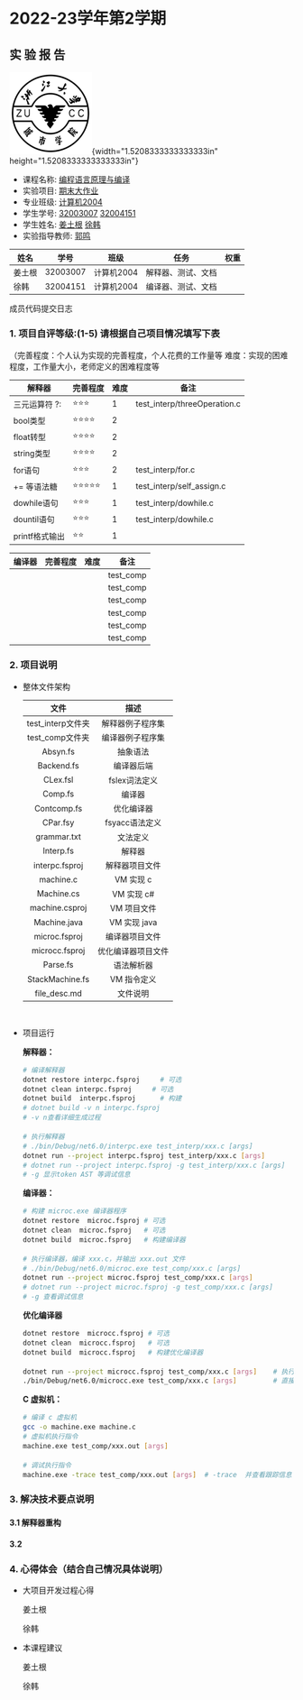 # **2022-23学年第2学期**

## **实 验 报 告**

![zucc](assets/zucc.png){width="1.5208333333333333in" height="1.5208333333333333in"}

- 课程名称: <u>编程语言原理与编译</u>
- 实验项目: <u>期末大作业</u>
- 专业班级: <u>计算机2004</u>
- 学生学号: <u>32003007</u> <u>32004151</u>
- 学生姓名: <u>姜土根</u> <u>徐韩</u>
- 实验指导教师: <u>郭鸣</u>

| 姓名   | 学号     | 班级       | 任务               | 权重 |
| ------ | -------- | ---------- | ------------------ | ---- |
| 姜土根 | 32003007 | 计算机2004 | 解释器、测试、文档 |      |
| 徐韩   | 32004151 | 计算机2004 | 编译器、测试、文档 |      |

成员代码提交日志



### 1. 项目自评等级:(1-5) 请根据自己项目情况填写下表

（完善程度：个人认为实现的完善程度，个人花费的工作量等
	难度：实现的困难程度，工作量大小，老师定义的困难程度等

| 解释器         | 完善程度 | 难度 | 备注                         |
| -------------- | -------- | ---- | ---------------------------- |
| 三元运算符 ?:  | ⭐⭐⭐      | 1    | test_interp/threeOperation.c |
| bool类型       | ⭐⭐⭐⭐     | 2    |                              |
| float转型      | ⭐⭐⭐⭐     | 2    |                              |
| string类型     | ⭐⭐⭐⭐     | 2    |                              |
| for语句        | ⭐⭐⭐      | 2    | test_interp/for.c            |
| += 等语法糖    | ⭐⭐⭐⭐⭐    | 1    | test_interp/self_assign.c    |
| dowhile语句    | ⭐⭐⭐      | 1    | test_interp/dowhile.c        |
| dountil语句    | ⭐⭐⭐      | 1    | test_interp/dowhile.c        |
| printf格式输出 | ⭐⭐       | 1    |                              |



| 编译器 | 完善程度 | 难度 | 备注      |
| ------ | -------- | ---- | --------- |
|        |          |      | test_comp |
|        |          |      | test_comp |
|        |          |      | test_comp |
|        |          |      | test_comp |
|        |          |      | test_comp |
|        |          |      | test_comp |

### 2. 项目说明

- 整体文件架构

  |       文件        |        描述        |
  | :---------------: | :----------------: |
  | test_interp文件夹 |  解释器例子程序集  |
  |  test_comp文件夹  |  编译器例子程序集  |
  |     Absyn.fs      |      抽象语法      |
  |    Backend.fs     |     编译器后端     |
  |     CLex.fsl      |   fslex词法定义    |
  |      Comp.fs      |       编译器       |
  |    Contcomp.fs    |     优化编译器     |
  |     CPar.fsy      |   fsyacc语法定义   |
  |    grammar.txt    |      文法定义      |
  |     Interp.fs     |       解释器       |
  |  interpc.fsproj   |   解释器项目文件   |
  |     machine.c     |     VM 实现 c      |
  |    Machine.cs     |     VM 实现 c#     |
  |  machine.csproj   |    VM 项目文件     |
  |   Machine.java    |    VM 实现 java    |
  |   microc.fsproj   |   编译器项目文件   |
  |  microcc.fsproj   | 优化编译器项目文件 |
  |     Parse.fs      |     语法解析器     |
  |  StackMachine.fs  |    VM 指令定义     |
  |   file_desc.md    |      文件说明      |

  ​    

- 项目运行

  **解释器：**

  ```sh
  # 编译解释器
  dotnet restore interpc.fsproj     # 可选
  dotnet clean interpc.fsproj  	  # 可选
  dotnet build  interpc.fsproj      # 构建
  # dotnet build -v n interpc.fsproj 
  # -v n查看详细生成过程
  
  # 执行解释器
  # ./bin/Debug/net6.0/interpc.exe test_interp/xxx.c [args]
  dotnet run --project interpc.fsproj test_interp/xxx.c [args]
  # dotnet run --project interpc.fsproj -g test_interp/xxx.c [args] 
  # -g 显示token AST 等调试信息  
  ```
  
  **编译器：**
  
  ```sh
  # 构建 microc.exe 编译器程序 
  dotnet restore  microc.fsproj # 可选
  dotnet clean  microc.fsproj   # 可选
  dotnet build  microc.fsproj   # 构建编译器
  
  # 执行编译器，编译 xxx.c，并输出 xxx.out 文件
  # ./bin/Debug/net6.0/microc.exe test_comp/xxx.c [args]
  dotnet run --project microc.fsproj test_comp/xxx.c [args]
  # dotnet run --project microc.fsproj -g test_comp/xxx.c [args]
  # -g 查看调试信息
  ```

  **优化编译器**
  
  ```sh
  dotnet restore  microcc.fsproj # 可选
  dotnet clean  microcc.fsproj   # 可选
  dotnet build  microcc.fsproj   # 构建优化编译器
  
  dotnet run --project microcc.fsproj test_comp/xxx.c [args]    # 执行优化编译器
  ./bin/Debug/net6.0/microcc.exe test_comp/xxx.c [args]         # 直接执行
  ```
  
  **C 虚拟机：**
  
  ```sh
  # 编译 c 虚拟机
  gcc -o machine.exe machine.c
  # 虚拟机执行指令
  machine.exe test_comp/xxx.out [args]
  
  # 调试执行指令
  machine.exe -trace test_comp/xxx.out [args]  # -trace  并查看跟踪信息
  ```
  
  

### 3. 解决技术要点说明

#### 3.1 解释器重构



#### 3.2 



### 4. 心得体会（结合自己情况具体说明）

- 大项目开发过程心得

  姜土根

  

  徐韩

  

- 本课程建议
  
  姜土根
  
  
  
  徐韩
  
  
  
  